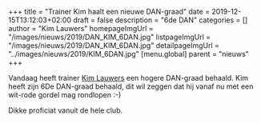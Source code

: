 +++
title = "Trainer Kim haalt een nieuwe DAN-graad"
date = 2019-12-15T13:12:03+02:00
draft = false
description = "6de DAN"
categories = []
author = "Kim Lauwers"
homepageImgUrl = "/images/nieuws/2019/DAN_KIM_6DAN.jpg"
listpageImgUrl = "/images/nieuws/2019/DAN_KIM_6DAN.jpg"
detailpageImgUrl = "../images/nieuws/2019/KIM_6DAN.jpg"
[menu.global]
    parent = "nieuws"
+++

Vandaag heeft trainer [Kim Lauwers](https://www.jujitsukeerbergen.be/trainers/#Kim_Lauwers) een hogere DAN-graad behaald.
Kim heeft zijn 6De DAN-graad behaald, dit wil zeggen dat hij vanaf nu met een wit-rode gordel mag rondlopen :-)


Dikke proficiat vanuit de hele club.